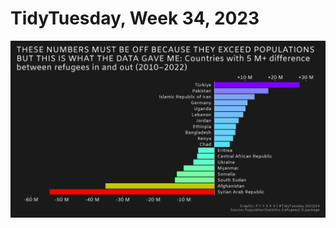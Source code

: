 # TidyTuesday, Week 34, 2023

![](https://raw.githubusercontent.com/pyykkojuha/tidytuesday/main/R/2023_34/TIDY_2023_34.png)
